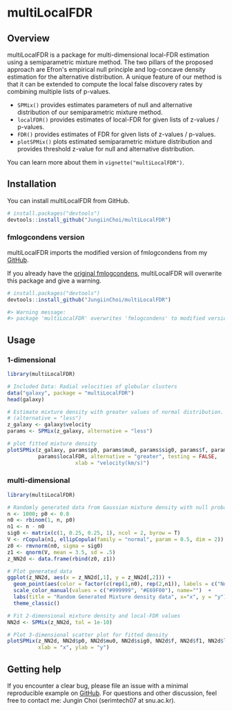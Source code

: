 
# multiLocalFDR 


## Overview

multiLocalFDR is a package for multi-dimensional local-FDR estimation using a semiparametric mixture method.
The two pillars of the proposed approach are Efron's empirical null principle and log-concave density estimation for the alternative distribution. A unique feature of our method is that it can be extended to compute the local false discovery rates by combining multiple lists of p-values.

  - `SPMix()` provides estimates parameters of null and alternative distribution of our semiparametric mixture method.
  - `localFDR()` provides estimates of local-FDR for given lists of z-values / p-values.
  - `FDR()` provides estimates of FDR for given lists of z-values / p-values.
  - `plotSPMix()` plots estimated semiparametric mixture distribution and provides threshold z-value for null and alternative distribution.

You can learn more about them in `vignette("multiLocalFDR")`. 

## Installation

You can install multiLocalFDR from GitHub.

``` r
# install.packages("devtools")
devtools::install_github("JungiinChoi/multiLocalFDR")
```

### fmlogcondens version

multiLocalFDR imports the modified version of fmlogcondens from my [GitHub](https://github.com/JungiinChoi/fmlogcondens).

If you already have the [original fmlogcondens](https://github.com/FabianRathke/fmlogcondens), multiLocalFDR will overwrite this package and give a warning. 

``` r
# install.packages("devtools")
devtools::install_github("JungiinChoi/multiLocalFDR")

#> Warning message:
#> package 'multiLocalFDR' overwrites 'fmlogcondens' to modified version.
```

## Usage

### 1-dimensional 

``` r
library(multiLocalFDR)

# Included Data: Radial velocities of globular clusters
data("galaxy", package = "multiLocalFDR")
head(galaxy)

# Estimate mixture density with greater values of normal distribution. 
# (alternative = "less")
z_galaxy <- galaxy$velocity
params <- SPMix(z_galaxy, alternative = "less")

# plot fitted mixture density
plotSPMix(z_galaxy, params$p0, params$mu0, params$sig0, params$f, params$f1, 
          params$localFDR, alternative = "greater", testing = FALSE,
                      xlab = "velocity(km/s)")
```

### multi-dimensional

``` r
library(multiLocalFDR)

# Randomly generated data from Gaussian mixture density with null probability 0.8
n <- 1000; p0 <- 0.8
n0 <- rbinom(1, n, p0)
n1 <- n - n0
sig0 <- matrix(c(1, 0.25, 0.25, 1), ncol = 2, byrow = T)
V <- rCopula(n1, ellipCopula(family = "normal", param = 0.5, dim = 2))
z0 <- rmvnorm(n0, sigma = sig0)
z1 <- qnorm(V, mean = 3.5, sd = .5)
z_NN2d <- data.frame(rbind(z0, z1))

# Plot generated data
ggplot(z_NN2d, aes(x = z_NN2d[,1], y = z_NN2d[,2])) +
  geom_point(aes(color = factor(c(rep(1,n0), rep(2,n1)), labels = c("Normal(Null)", "Gaussian Copula(Alternative)")))) +
  scale_color_manual(values = c("#999999", "#E69F00"), name="")  +
  labs(title = "Random Generated Mixture density data", x="x", y = "y") +
  theme_classic()

# Fit 2-dimensional mixture density and local-FDR values
NN2d <- SPMix(z_NN2d, tol = 1e-10)

# Plot 3-dimensional scatter plot for fitted density
plotSPMix(z_NN2d, NN2d$p0, NN2d$mu0, NN2d$sig0, NN2d$f, NN2d$f1, NN2d$localFDR, 
          xlab = "x", ylab = "y")
```

## Getting help

If you encounter a clear bug, please file an issue with a minimal
reproducible example on
[GitHub](https://github.com/JungiinChoi/multiLocalFDR/issues). For questions and
other discussion, feel free to contact me: Jungin Choi (serimtech07 at snu.ac.kr).

